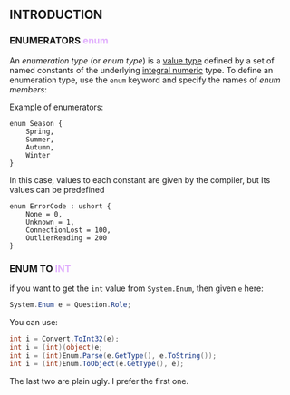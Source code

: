 ## INTRODUCTION 


### ENUMERATORS <span style="color:#e1affd">enum</span>

An _enumeration type_ (or _enum type_) is a [value type](https://learn.microsoft.com/en-us/dotnet/csharp/language-reference/builtin-types/value-types) defined by a set of named constants of the underlying [integral numeric](https://learn.microsoft.com/en-us/dotnet/csharp/language-reference/builtin-types/integral-numeric-types) type. To define an enumeration type, use the `enum` keyword and specify the names of _enum members_:

Example of enumerators: 
```CSHARP
enum Season { 
	Spring, 
	Summer, 
	Autumn, 
	Winter 
}
```

In this case, values to each constant are given by the compiler, but Its values can be predefined

```CSHARP 
enum ErrorCode : ushort { 
	None = 0,
	Unknown = 1, 
	ConnectionLost = 100, 
	OutlierReading = 200 
}
```
### ENUM TO <span style="color:#e1affd">INT</span>

 if you want to get the `int` value from `System.Enum`, then given `e` here:

 ```csharp
System.Enum e = Question.Role;
```

You can use:

```csharp
int i = Convert.ToInt32(e);
int i = (int)(object)e;
int i = (int)Enum.Parse(e.GetType(), e.ToString());
int i = (int)Enum.ToObject(e.GetType(), e);
```

The last two are plain ugly. I prefer the first one.